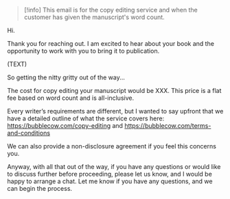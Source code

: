 > [!info]
>  This email is for the copy editing service and when the customer has given the manuscript's word count. 

Hi.

Thank you for reaching out. I am excited to hear about your book and the opportunity to work with you to bring it to publication.

(TEXT)

So getting the nitty gritty out of the way...

The cost for copy editing your manuscript would be XXX. This price is a flat fee based on word count and is all-inclusive.

Every writer’s requirements are different, but I wanted to say upfront that we have a detailed outline of what the service covers here: https://bubblecow.com/copy-editing and https://bubblecow.com/terms-and-conditions

We can also provide a non-disclosure agreement if you feel this concerns you. 

Anyway, with all that out of the way, if you have any questions or would like to discuss further before proceeding, please let us know, and I would be happy to arrange a chat.
Let me know if you have any questions, and we can begin the process. 
